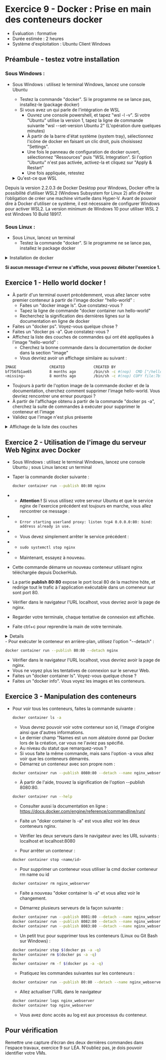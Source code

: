 # Exercice 9 - Docker : Prise en main des conteneurs docker

- Évaluation : formative
- Durée estimée : 2 heures
- Système d'exploitation : Ubuntu Client Windows


## Préambule - testez votre installation

### Sous Windows :

- Sous Windows : utilisez le terminal Windows, lancez une console Ubuntu 
  - Testez la commande "docker". Si le programme ne se lance pas, installez-le (package docker)
  - Si vous avez un qui parle de l'intégration de WSL
    - Ouvrez une console powershell, et tapez "wsl -l -v". Si votre "Ubuntu" utilise la version 1, tapez la ligne de commande suivante "wsl --set-version Ubuntu 2" (L'opération dure quelques minutes)
    - À partir de la barre d'état système (system tray), sélectionnez l'icône de docker en faisant un clic droit, puis choisissez "Settings".
    - Une fois le panneau de configuration de docker ouvert, sélectionnez "Ressources" puis "WSL Integration". Si l'option "Ubuntu" n'est pas activée, activez-la et cliquez sur "Apply & Restart"
    - Une fois appliquée, retestez
  

  <details>
    <summary>Qu'est-ce que WSL</summary>
Depuis la version 2.2.0.3 de Docker Desktop pour Windows, Docker offre la possibilité d’utiliser WSL2 (Windows Subsystem for Linux 2) afin d’éviter l’obligation de créer une machine virtuelle dans Hyper-V. Avant de pouvoir dire à Docker d’utiliser ce système, il est nécessaire de configurer Windows pour activer WSL2.
La version minimum de Windows 10 pour utiliser WSL 2 est Windows 10 Build 18917.
</details>

### Sous Linux : 
- Sous Linux, lancez un terminal
  - Testez la commande "docker". Si le programme ne se lance pas, installez le package docker

<details>

   <summary>Installation de docker</summary>


```bash
curl -fsSL https://get.docker.com -o get-docker.sh
sh get-docker.sh
```

</details>

**Si aucun message d'erreur ne s'affiche, vous pouvez débuter l'exercice 1.**


## Exercice 1 - Hello world docker !

- À partir d'un terminal ouvert précédemment, vous allez lancer votre premier conteneur à partir de l'image docker "hello-world" :
  - Faites un "docker image ls". Que constatez-vous ?
  - Tapez la ligne de commande "docker container run hello-world"
  - Recherchez la signification des dernières lignes sur la documentation en ligne de docker
- Faites un "docker ps". Voyez-vous quelque chose ?
- Faites un "docker ps -a". Que constatez-vous ?
- Affichez la liste des couches de commandes qui ont été appliquées à l'image "hello-world" :
  - Cherchez la bonne commande dans la documentation de docker dans la section "image"
  - Vous devriez avoir un affichage similaire au suivant :


```bash
IMAGE               CREATED             CREATED BY                                      SIZE                COMMENT
bf756fb1ae65        8 months ago        /bin/sh -c #(nop)  CMD ["/hello"]               0B                  
<missing>           8 months ago        /bin/sh -c #(nop) COPY file:7bf12aab75c3867a…   13.3kB        
```


- Toujours à partir de l'option image de la commande docker et de la documentation, cherchez comment supprimer l'image hello-world. Vous devriez rencontrer une erreur pourquoi ?
- À partir de l'affichage obtenu à partir de la commande "docker ps -a", cherchez la suite de commandes à exécuter pour supprimer le conteneur et l'image
- Validez que l'image n'est plus présente


<details>
    <summary>Affichage de la liste des couches</summary>


```bash
docker image history hello-world
```


</details>


## Exercice 2 - Utilisation de l'image du serveur Web Nginx avec Docker


- Sous Windows : utilisez le terminal Windows, lancez une console Ubuntu ; sous Linux lancez un terminal
- Taper la commande docker suivante :
  
  ```bash
  docker container run --publish 80:80 nginx
  ```

- - **Attention !** Si vous utilisez votre serveur Ubuntu et que le service nginx de l'exercice précédent est toujours en marche, vous allez rencontrer ce message&nbsp;:
- - ```Error starting userland proxy: listen tcp4 0.0.0.0:80: bind: address already in use.```
- - Vous devez simplement arrêter le service précédent :
- - ```sudo systemctl stop nginx```
- - Maintenant, essayez à nouveau.


- Cette commande démarre un nouveau conteneur utilisant nginx téléchargée depuis DockerHub.
- La partie **publish 80:80** expose le port local 80 de la machine hôte, et redirige tout le trafic à l'application exécutable dans un comeneur sur sont port 80.
- Vérifier dans le navigateur l'URL localhost, vous devriez avoir la page de nginx.
- Regarder votre terminale, chaque tentative de connexion est affichée.
- Faite ctrl+c pour reprendre la main de votre terminale.
<details>
Sur Linux ctrl+C éteint le conteneur. Sur Windows il fonctionne toujours.
</details>
- Pour exécuter le conteneur en arrière-plan, utilisez l'option "--detach" :
  
  ```bash
  docker container run --publish 80:80 --detach nginx
  ```
- Vérifier dans le navigateur l'URL localhost, vous devriez avoir la page de nginx.
- Vous ne voyez plus les tentatives de connexion sur le serveur Web.
- Faites un "docker container ls". Voyez-vous quelque chose ?
- Faites un "docker info". Vous voyez les images et les conteneurs.



## Exercice 3 - Manipulation des conteneurs 


- Pour voir tous les conteneurs, faites la commande suivante :

  ```bash
  docker container ls -a
  ```
  - Vous devrez pouvoir voir votre conteneur son id, l'image d'origine ainsi que  d'autres informations. 
  - Le dernier champ "Names est un nom aléatoire donné par Docker lors de la création, car vous ne l'aviez pas spécifié.
  - Au niveau du statut que remarquez-vous ?
  - Si vous faite la même commande, mais sans l'option -a vous allez voir que les conteneurs démarrés.
  - Démarrez un conteneur avec son  propre nom :
  
   ```bash
  docker container run --publish 8080:80 --detach --name nginx_webserver nginx
  ```
  - À partir de l'aide, trouvez la signification de l'option --publish 8080:80. 
 
  ```bash
  docker container run --help
  ```
  - Consulter aussi la documentation en ligne : https://docs.docker.com/engine/reference/commandline/run/


  - Faite un "doker container ls -a" est vous allez voir les deux conteneurs nginx.
  - Vérifier les deux serveurs dans le navigateur avec les URL suivants :
    localhost et localhost:8080


  - Pour arrêter un conteneur : 

  ```bash
  docker container stop <name/id>
   ```
  - Pour supprimer un conteneur vous utiliser la cmd docker conteneur rm name ou id

  ```bash
  docker container rm nginx_webserver 
  ```
  - Faite a nouveau "doker container ls -a" et vous allez voir le changement.


  - Démarrez plusieurs serveurs de la façon suivante :
  
   ```bash
  docker container run --publish 8081:80 --detach --name nginx_webserver1 nginx  
  docker container run --publish 8082:80 --detach --name nginx_webserver2 nginx  
  docker container run --publish 8083:80 --detach --name nginx_webserver3 nginx  
  ```
  - Un petit truc pour supprimer tous les conteneurs (Linux ou Git Bash sur Windows) :
 
   ```bash
   docker container stop $(docker ps -a -q)
   docker container rm $(docker ps -a -q)
   ou
   docker container rm -f $(docker ps -a -q)
  ``` 
    - Pratiquez les commandes suivantes sur les conteneurs : 
   
   ```bash
   docker container run --publish 80:80 --detach --name nginx_webserver nginx
    ```
    - Allez actualiser l'URL dans le navigateur
 
   ```bash 
   docker container logs nginx_webserver
   docker container top nginx_webserver
  ``` 
  - Vous avez donc accès au log est aux processus du conteneur.

## Pour vérification
Remettre une capture d’écran des deux dernières commandes dans l'espace travaux, exercice 9 sur LÉA.
N'oubliez pas, je dois pouvoir identifier votre VMs.
